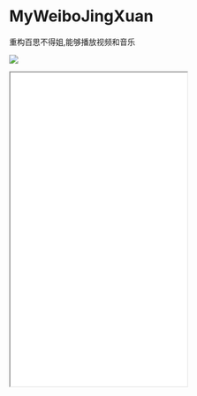 # MyWeiboJingXuan
重构百思不得姐,能够播放视频和音乐

![](MyWeiboJingXuan.gif)
<iframe height=568 width=320 src="MyWeiboJingXuan.gif">